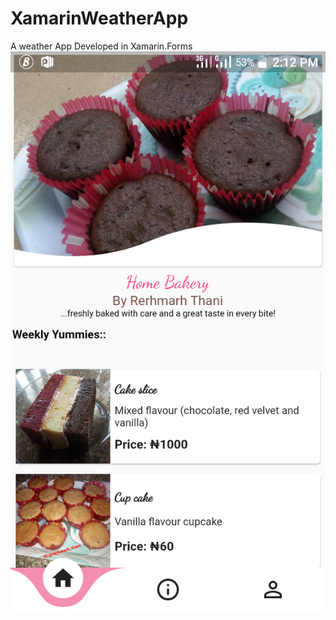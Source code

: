 # XamarinWeatherApp
A weather App Developed in Xamarin.Forms
![alt text](https://github.com/Leekogram/home_bakery_app/blob/master/Screenshot_20201009-141259.png?raw=true)
